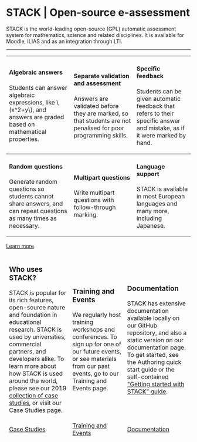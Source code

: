 <div class="jumbotron">
  <h1><b>STACK</b> | Open-source e-assessment</h1>
  <p class="lead">STACK is the world-leading open-source (GPL) automatic assessment system for mathematics, science and related disciplines. It is available for Moodle, ILIAS and as an integration through LTI.</p>
  <hr class="my-4">

  <table class="table table-borderless">
<tbody>
  <tr>
	<td> <h4>Algebraic answers</h4>
	<p>Students can answer algebraic expressions, like \(x^2+y\), and answers are graded based on mathematical properties.</p></td>
  <td>  <h4>Separate validation and assessment</h4>
     <p>Answers are validated before they are marked, so that students are not penalised for poor programming skills.</p></td>
  <td><h4>Specific feedback</h4>
  <p>Students can be given automatic feedback that refers to their specific answer and mistake, as if it were marked by hand.</p>
</td>
  </tr>
</tbody>
<tbody>
  	<td> <h4>Random questions</h4>
  <p>Generate random questions so students cannot share answers, and can repeat questions as many times as necessary.</p></td>
  <td> <h4>Multipart questions</h4>
  <p>Write multipart questions with follow-through marking.</p></td>
  <td> <h4>Language support</h4>
  <p>STACK is available in most European languages and many more, including Japanese.</p></td>
</tbody>
</table>

  <a class="btn btn-primary btn-lg" href="About" role="button">Learn more</a>
</div>



<table class="blank">
<thead>
  <tr>
	<td> <h3>Who uses STACK?</h3>
  <p>STACK is popular for its rich features, open-source nature and foundation in educational research. STACK is used by universities, commercial partners, and developers alike. To learn more about how STACK is used around the world, please see our 2019 <a href="%CONTENT/2019-cate-case-studies.pdf">collection of case studies</a>, or visit our Case Studies page.

  <td>  <h3>Training and Events</h3>
      <p>We regularly host training workshops and conferences. To sign up for one of our future events, or see materials from our past events, go to our Training and Events page.</p></td>
  <td><h3>Documentation</h3>
  <p>STACK has extensive documentation available locally on our GitHub repository, and also a static version on our documentation page.
  <br> To get started, see the Authoring quick start guide or the self-contained <a href="%CONTENT/2019-STACK-Guide.pdf">"Getting started with STACK" guide</a>.</p>
</td>
  </tr>
</thead>
<thead>
  <tr>
    <td><a class="btn btn-secondary btn-lg" href="CaseStudies/2019" role="button">Case Studies</a></td>
	<td><a class="btn btn-secondary btn-lg" href="Training_and_events" role="button">Training and Events</a></td>
	<td><a class="btn btn-secondary btn-lg" href="https://stack-test.readthedocs.io/en/latest/" role="button">Documentation</a></td>
  </tr>
</thead>
</table>
